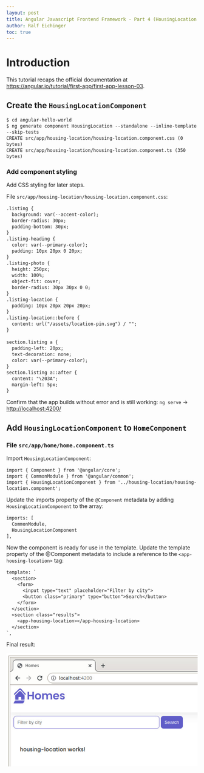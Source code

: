 ```yaml
---
layout: post
title: Angular Javascript Frontend Framework - Part 4 (HousingLocation Component)
author: Ralf Eichinger
toc: true
---
```



# Introduction

This tutorial recaps the official documentation at <https://angular.io/tutorial/first-app/first-app-lesson-03>.

## Create the `HousingLocationComponent`

```
$ cd angular-hello-world
$ ng generate component HousingLocation --standalone --inline-template --skip-tests
CREATE src/app/housing-location/housing-location.component.css (0 bytes)
CREATE src/app/housing-location/housing-location.component.ts (350 bytes)
```

### Add component styling

Add CSS styling for later steps.

File `src/app/housing-location/housing-location.component.css`:

```
.listing {
  background: var(--accent-color);
  border-radius: 30px;
  padding-bottom: 30px;
}
.listing-heading {
  color: var(--primary-color);
  padding: 10px 20px 0 20px;
}
.listing-photo {
  height: 250px;
  width: 100%;
  object-fit: cover;
  border-radius: 30px 30px 0 0;
}
.listing-location {
  padding: 10px 20px 20px 20px;
}
.listing-location::before {
  content: url("/assets/location-pin.svg") / "";
}

section.listing a {
  padding-left: 20px;
  text-decoration: none;
  color: var(--primary-color);
}
section.listing a::after {
  content: "\203A";
  margin-left: 5px;
}
```

Confirm that the app builds without error and is still working: `ng serve` -> <http://localhost:4200/>

## Add `HousingLocationComponent` to `HomeComponent`


### File `src/app/home/home.component.ts`

Import `HousingLocationComponent`:

```
import { Component } from '@angular/core';
import { CommonModule } from '@angular/common';
import { HousingLocationComponent } from '../housing-location/housing-location.component';
```

Update the imports property of the `@Component` metadata by adding `HousingLocationComponent` to the array:

```
imports: [
  CommonModule,
  HousingLocationComponent
],
```

Now the component is ready for use in the template. Update the template property of the @Component metadata to include a reference to the `<app-housing-location>` tag:

```
template: `
  <section>
    <form>
      <input type="text" placeholder="Filter by city">
      <button class="primary" type="button">Search</button>
    </form>
  </section>
  <section class="results">
    <app-housing-location></app-housing-location>
  </section>
`,
```

Final result:

![Homes housing location draft](/assets/topics/development/javascript/angular-homes-03.jpg)